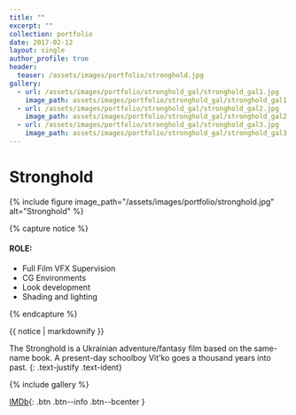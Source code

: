 ```yaml
---
title: ""
excerpt: ""
collection: portfolio
date: 2017-02-12
layout: single
author_profile: true
header:
  teaser: /assets/images/portfolio/stronghold.jpg
gallery:
  - url: /assets/images/portfolio/stronghold_gal/stronghold_gal1.jpg
    image_path: assets/images/portfolio/stronghold_gal/stronghold_gal1.jpg
  - url: /assets/images/portfolio/stronghold_gal/stronghold_gal2.jpg
    image_path: assets/images/portfolio/stronghold_gal/stronghold_gal2.jpg
  - url: /assets/images/portfolio/stronghold_gal/stronghold_gal3.jpg
    image_path: assets/images/portfolio/stronghold_gal/stronghold_gal3.jpg
---
```


# Stronghold

{% include figure image_path="/assets/images/portfolio/stronghold.jpg" alt="Stronghold" %}

{% capture notice %}
#### ROLE:

* Full Film VFX Supervision
* CG Environments
* Look development
* Shading and lighting

{% endcapture %}

<div class="notice--success">{{ notice | markdownify }}</div>

The Stronghold is a Ukrainian adventure/fantasy film based on the same-name book. A present-day schoolboy Vit'ko goes a thousand years into past.
{: .text-justify .text-ident}

{% include gallery %}

[IMDb](https://www.imdb.com/title/tt5238240){: .btn .btn--info .btn--bcenter }